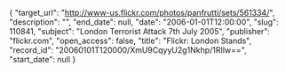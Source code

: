 {
  "target_url": "http://www-us.flickr.com/photos/panfrutti/sets/561334/", 
  "description": "", 
  "end_date": null, 
  "date": "2006-01-01T12:00:00", 
  "slug": 110841, 
  "subject": "London Terrorist Attack 7th July 2005", 
  "publisher": "flickr.com", 
  "open_access": false, 
  "title": "Flickr: London Stands", 
  "record_id": "20060101T120000/XmU9CqyyU2g1Nkhp/1RIlw==", 
  "start_date": null
}

